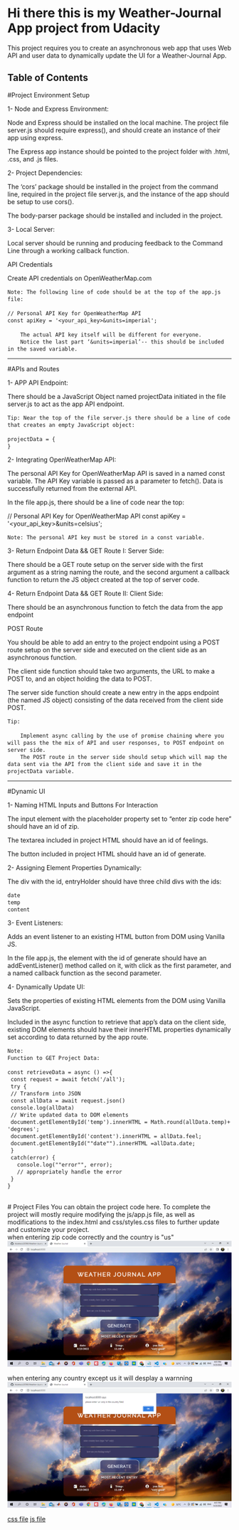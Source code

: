 # Hi there this is my Weather-Journal App project from Udacity 
This project requires you to create an asynchronous web app that uses Web API and user data to dynamically update the UI for a Weather-Journal App.
<br />

## Table of Contents


#Project Environment Setup

1- Node and Express Environment:
	
Node and Express should be installed on the local machine. The project file server.js should require express(), and should create an instance of their app using express.

The Express app instance should be pointed to the project folder with .html, .css, and .js files.

2- Project Dependencies:
	
The ‘cors’ package should be installed in the project from the command line, required in the project file server.js, and the instance of the app should be setup to use cors().

The body-parser package should be installed and included in the project.

3- Local Server:
	
Local server should be running and producing feedback to the Command Line through a working callback function.

API Credentials
	

Create API credentials on OpenWeatherMap.com

    Note: The following line of code should be at the top of the app.js file:

    // Personal API Key for OpenWeatherMap API
    const apiKey = '<your_api_key>&units=imperial';

        The actual API key itself will be different for everyone.
        Notice the last part ‘&units=imperial’-- this should be included in the saved variable.

*********************************************************
#APIs and Routes

1- APP API Endpoint:
	
There should be a JavaScript Object named projectData initiated in the file server.js to act as the app API endpoint.

    Tip: Near the top of the file server.js there should be a line of code that creates an empty JavaScript object:

    projectData = {
    }

2- Integrating OpenWeatherMap API:
	
The personal API Key for OpenWeatherMap API is saved in a named const variable.
The API Key variable is passed as a parameter to fetch().
Data is successfully returned from the external API.

In the file app.js, there should be a line of code near the top:

// Personal API Key for OpenWeatherMap API
const apiKey = '<your_api_key>&units=celsius';

    Note: The personal API key must be stored in a const variable.

3- Return Endpoint Data && GET Route I: Server Side:
	
There should be a GET route setup on the server side with the first argument as a string naming the route, and the second argument a callback function to return the JS object created at the top of server code.

4- Return Endpoint Data && GET Route II: Client Side:
	
There should be an asynchronous function to fetch the data from the app endpoint

POST Route
	

You should be able to add an entry to the project endpoint using a POST route setup on the server side and executed on the client side as an asynchronous function.

The client side function should take two arguments, the URL to make a POST to, and an object holding the data to POST.

The server side function should create a new entry in the apps endpoint (the named JS object) consisting of the data received from the client side POST.

    Tip:

        Implement async calling by the use of promise chaining where you will pass the the mix of API and user responses, to POST endpoint on server side.
        The POST route in the server side should setup which will map the data sent via the API from the client side and save it in the projectData variable.
***********************************************************

#Dynamic UI

1- Naming HTML Inputs and Buttons For Interaction
	
The input element with the placeholder property set to “enter zip code here” should have an id of zip.

The textarea included in project HTML should have an id of feelings.

The button included in project HTML should have an id of generate.

2- Assigning Element Properties Dynamically:
	
The div with the id, entryHolder should have three child divs with the ids:

    date
    temp
    content

3- Event Listeners:
	
Adds an event listener to an existing HTML button from DOM using Vanilla JS.

In the file app.js, the element with the id of generate should have an addEventListener() method called on it, with click as the first parameter, and a named callback function as the second parameter.

4- Dynamically Update UI:
	
Sets the properties of existing HTML elements from the DOM using Vanilla JavaScript.

Included in the async function to retrieve that app’s data on the client side, existing DOM elements should have their innerHTML properties dynamically set according to data returned by the app route.

    Note:
    Function to GET Project Data:

    const retrieveData = async () =>{
     const request = await fetch('/all');
     try {
     // Transform into JSON
     const allData = await request.json()
     console.log(allData)
     // Write updated data to DOM elements
     document.getElementById('temp').innerHTML = Math.round(allData.temp)+ 'degrees';
     document.getElementById('content').innerHTML = allData.feel;
     document.getElementById(""date"").innerHTML =allData.date;
     }
     catch(error) {
       console.log(""error"", error);
       // appropriately handle the error
     }
    }


<br />
# Project Files
You can obtain the project code here. To complete the project will mostly require modifying the js/app.js file, as well as modifications to the index.html and css/styles.css files to further update and customize your project.
<br>
when entering zip code correctly and the country is "us"
<img src="appRunning.png">
<br>

when entering any country except us it will desplay a warnning 
<img src="appWarnning.png">

[css file](Weather-Journal_App_Udacity/website/style.css)
[js file](Weather-Journal_App_Udacity/website/app.js)

